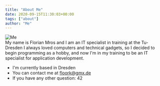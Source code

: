 ```yaml
---
title: "About Me"
date: 2020-09-15T11:30:03+00:00
tags: ["about"]
author: "Me"
---
```

![Me](https://www.gravatar.com/avatar/a3b3a90533fa19548c4aa9c92325e319)
<br>
My name is Florian Mros and I am an IT specialist in training at the Tu-Dresden
I always loved computers and technical gadgets, so I decided to begin programming as a hobby, and now I'm in my training to be an IT specialist for application development.

- I'm currently based in Dresden
- You can contact me at <floork@gmx.de>
- If you have any other question: 42

